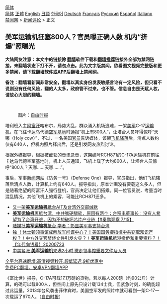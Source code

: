  <!-- 面包屑导航 --> <div class="breadcrumb"><!-- GTranslate: https://gtranslate.io/ -->  <div class="switcher notranslate">  <div class="selected">  <a href="#" onclick="return false;"> 简体</a>  </div>  <div class="option">  <a href="https://www.bannedbook.org" onclick="doGTranslate('zh-CN|zh-CN');jQuery('div.switcher div.selected a').html(jQuery(this).html());return false;" title="简体中文" class="nturl selected"> 简体</a>  <a href="https://www.bannedbook.org/zh-tw/" onclick="doGTranslate('zh-CN|zh-TW');jQuery('div.switcher div.selected a').html(jQuery(this).html());return false;" title="繁體中文" class="nturl"> 正體</a>  <a href="https://www.bannedbook.org/en/" onclick="doGTranslate('zh-CN|en');jQuery('div.switcher div.selected a').html(jQuery(this).html());return false;" title="English" class="nturl"> English</a>  <a href="https://www.bannedbook.org/ja/" onclick="doGTranslate('zh-CN|ja');jQuery('div.switcher div.selected a').html(jQuery(this).html());return false;" title="日本語" class="nturl"> 日語</a>  <a href="https://www.bannedbook.org/ko/" onclick="doGTranslate('zh-CN|ko');jQuery('div.switcher div.selected a').html(jQuery(this).html());return false;" title="한국어" class="nturl"> 한국어</a>  <a href="https://www.bannedbook.org/de/" onclick="doGTranslate('zh-CN|de');jQuery('div.switcher div.selected a').html(jQuery(this).html());return false;" title="Deutsch" class="nturl"> Deutsch</a>  <a href="https://www.bannedbook.org/fr/" onclick="doGTranslate('zh-CN|fr');jQuery('div.switcher div.selected a').html(jQuery(this).html());return false;" title="Français" class="nturl"> Français</a>  <a href="https://www.bannedbook.org/ru/" onclick="doGTranslate('zh-CN|ru');jQuery('div.switcher div.selected a').html(jQuery(this).html());return false;" title="Русский" class="nturl"> Русский</a>  <a href="https://www.bannedbook.org/es/" onclick="doGTranslate('zh-CN|es');jQuery('div.switcher div.selected a').html(jQuery(this).html());return false;" title="Español" class="nturl"> Español</a>  <a href="https://www.bannedbook.org/it/" onclick="doGTranslate('zh-CN|it');jQuery('div.switcher div.selected a').html(jQuery(this).html());return false;" title="Italiano" class="nturl"> Italiano</a>  </div>  </div>      <div class='breadcrumb-sub'><!-- Breadcrumb NavXT 6.3.0 --> <a href="https://www.bannedbook.org/" class="home">禁闻网</a> &gt; <a href="https://www.bannedbook.org/bnews/comments/" class="category">新闻评论</a> &gt; 正文</div></div><h2>美军运输机狂塞800人？官员曝正确人数 机内“挤爆”照曝光</h2> <p class="notice"><b>大陆网友注意：本文中的链接除 <a href="https://github.com/bannedbook/fanqiang" >翻墙</a>软件下载和<a href="https://github.com/killgcd/justmysocks/blob/master/README.md">翻墙推荐</a>链接外全部为禁网链接，未翻墙状态下打不开，请勿点击。此为文字版禁闻，欲看图文视频完整版和更多禁闻，请下载<a href="https://github.com/bannedbook/fanqiang">翻墙软件或APP</a>后翻墙上禁闻网。</p><p>备注：翻墙看新闻非常安全，翻墙以真实身份发表敏感言论有一定风险，但只看不说则没有任何风险，翻的人太多，政府管不过来，也不管。信息自由是天赋人权，请放心大胆的翻墙。</b></p>  <div class="entry"> <br /> <figure><a href="https://i0.wp.com/upload-images-bucket-v64rleca837do.s3.eu-west-1.amazonaws.com/wp-content/uploads/2021/08/17130327/Screen-Shot-2021-08-17-at-11.06.25-pm.png?fit=797%2C534&#038;ssl=1" data-caption="图片：自由时报"></a><figcaption class="wp-caption-text">图片：<a href="https://www.bannedbook.org/bnews/tag/%e8%87%aa%e7%94%b1%e6%97%b6%e6%8a%a5/" class="st_tag internal_tag" rel="tag" title="标签 自由时报 下的日志">自由时报</a></figcaption></figure> <p>塔利班入主<a href="https://www.bannedbook.org/bnews/tag/%e9%98%bf%e5%af%8c%e6%b1%97/" class="st_tag internal_tag" rel="tag" title="标签 阿富汗 下的日志">阿富汗</a>喀布尔，局势大乱，群众涌入机场逃难，一架<a href="https://www.bannedbook.org/bnews/tag/%e7%be%8e%e5%86%9b/" class="st_tag internal_tag" rel="tag" title="标签 美军 下的日志">美军</a>C-17<a href="https://www.bannedbook.org/bnews/tag/%e8%bf%90%e8%be%93%e6%9c%ba/" class="st_tag internal_tag" rel="tag" title="标签 运输机 下的日志">运输机</a>，在飞往卡达乌代德<a href="https://www.bannedbook.org/bnews/tag/%E7%A9%BA%E5%86%9B%E5%9F%BA%E5%9C%B0/" class="st_tag internal_tag" rel="tag" title="标签 空军基地 下的日志">空军基地</a>时通报“机上有800人”，让塔台人员吓得惊呼“天哪（Holy cow）”，不过，一名美国<a href="https://www.bannedbook.org/bnews/tag/%E5%AE%98%E5%91%98/" class="st_tag internal_tag" rel="tag" title="标签 官员 下的日志">官员</a>告诉媒体，该架<a href="https://www.bannedbook.org/bnews/tag/%E9%A3%9E%E6%9C%BA%E9%99%8D%E8%90%BD/" class="st_tag internal_tag" rel="tag" title="标签 飞机降落 下的日志">飞机降落</a>后，清点人数约仅有640人，但机内照片释出后，还是引发网友热烈讨论。</p> <p>根据外媒报导，根据被截获的音讯录音，这架编号RCH871的C-17A<a href="https://www.bannedbook.org/bnews/tag/%E8%BF%90%E8%BE%93/" class="st_tag internal_tag" rel="tag" title="标签 运输 下的日志">运输</a>机在前往卡达乌代德空军基地时，机上人员通知，飞机上载了大约800人，让塔台人员惊呼“800人？天哪……天哪……”。</p>  <p>事后，军事<span class='wp_keywordlink_affiliate'><a href="https://www.bannedbook.org/" title="新闻网站">新闻网站</a></span>《防务一号》（Defense One）报导，官员指出，他们飞机降落后清点人数，计算机上约有640人。报导指出，原本计画没有要载这么多人，但是随著绝望的阿富汗人强行登机，官员决定让他们搭乘。同一位官员说，考量当时混乱情况，其他飞机上的乘客，可能比RCH871还多。</p> <ul class='op-related-articles' title='相关阅读'> <li><a href='https://www.bannedbook.org/bnews/headline/20210719/1590067.html' target='_blank'>又一架<b>美军运输机</b>抵台AIT及台湾外交部缄默</a></li> <li><a href='https://www.bannedbook.org/bnews/bannedvideo/20210716/1588063.html' target='_blank'><b>美军运输机</b>再抵台湾，中共嘴硬腿软，原因有两个；台积电董事长：没有人希望为了台湾开战，因为不想破坏芯片产业链【#秦鹏观察 7/15】</a></li> <li><a href='https://www.bannedbook.org/bnews/headline/20210608/1562583.html' target='_blank'>陆媒批<b>美军运输机</b>抵台 学者：彰显美军事支持台湾</a></li> <li><a href='https://www.bannedbook.org/bnews/taiwannews/20200723/1365292.html' target='_blank'>独 ！休士顿领事馆成解放军间谍中心？！美国国务卿指控中共窃取知识产权？！中方外交官焚烧文件引发火灾？！<b>美军运输机</b>抵港撤侨和重要资料？！【年代向钱看】20200723</a></li> <li><a href='https://www.bannedbook.org/bnews/cnnews/hknews/20200723/1365036.html' target='_blank'>中美紧张 <b>美军运输机</b>来港2小时 撤走领事馆重要文件及人员</a></li> </ul> <p class="texttj"> <a href="https://github.com/bannedbook/fanqiang/wiki/V2ray%E6%9C%BA%E5%9C%BA" target="_blank">全平台高速翻墙:高清视频秒开,超低延迟,9折优惠中</a><br/> <a href="https://github.com/bannedbook/fanqiang/wiki/%E7%A6%81%E9%97%BB%E7%BD%91%E5%AE%89%E5%8D%93%E7%BF%BB%E5%A2%99%E6%96%B0%E9%97%BBAPP" target="_blank">免费PC翻墙、安卓VPN翻墙APP</a></p> <p>《富比世》报导，C-17A可载17.1万磅的货物，若以每人200磅（约90公斤）计算，的确可以载800人，但空间上原先只设计载134士兵，但紧急时刻，的确能超过此运量。2013年台风袭击菲律宾时，美国空军发的照片中就可看到一架C-17一次载运了670人。（<a href="https://news.ltn.com.tw/news/world/breakingnews/3641377">自由时报</a>）</p><a name='sharetosocial'></a>  <div style="margin-bottom:5px;padding-bottom:5px;clear:both"> <div id="archive-pix-1" class="banner-ads"> <!-- AuctionX Display platform tag START --> <div id="26318x728x90x621x_ADSLOT2" clicktrack="%%CLICK_URL_ESC%%"></div> <!-- AuctionX Display platform tag END --> </div> <div id="archive-pix-2" class="banner-ads"> <!-- AuctionX Display platform tag START --> <div id="26315x300x250x621x_ADSLOT2" clicktrack="%%CLICK_URL_ESC%%"></div> <!-- AuctionX Display platform tag END --> </div> </div>  <div id="archive-pix-1" class="banner-ads"> <!-- AuctionX Display platform tag START --> <div id="26318x728x90x621x_ADSLOT3" clicktrack="%%CLICK_URL_ESC%%"></div> <!-- AuctionX Display platform tag END --> </div> </div><!--END ENTRY--> 